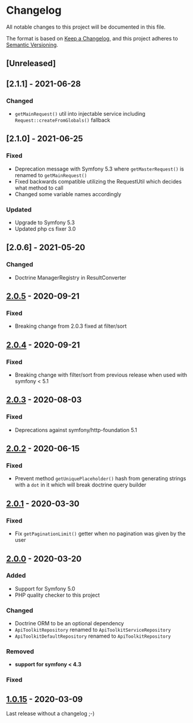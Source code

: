 # Changelog

All notable changes to this project will be documented in this file.

The format is based on [Keep a Changelog](https://keepachangelog.com/en/1.0.0/),
and this project adheres to [Semantic Versioning](https://semver.org/spec/v2.0.0.html).

## [Unreleased]

## [2.1.1] - 2021-06-28

### Changed

- `getMainRequest()` util into injectable service including `Request::createFromGlobals()` fallback

## [2.1.0] - 2021-06-25

### Fixed

- Deprecation message with Symfony 5.3 where `getMasterRequest()` is renamed to `getMainRequest()`
- Fixed backwards compatible utilizing the RequestUtil which decides what method to call
- Changed some variable names accordingly

### Updated

- Upgrade to Symfony 5.3
- Updated php cs fixer 3.0

## [2.0.6] - 2021-05-20

### Changed

- Doctrine ManagerRegistry in ResultConverter

## [2.0.5] - 2020-09-21

### Fixed

- Breaking change from 2.0.3 fixed at filter/sort

## [2.0.4] - 2020-09-21

### Fixed

- Breaking change with filter/sort from previous release when used with symfony < 5.1

## [2.0.3] - 2020-08-03

### Fixed

- Deprecations against symfony/http-foundation 5.1

## [2.0.2] - 2020-06-15

### Fixed

- Prevent method `getUniquePlaceholder()` hash from generating strings with a `dot` in it which will break doctrine query builder

## [2.0.1] - 2020-03-30

### Fixed

- Fix `getPaginationLimit()` getter when no pagination was given by the user

## [2.0.0] - 2020-03-20

### Added

- Support for Symfony 5.0
- PHP quality checker to this project

### Changed

- Doctrine ORM to be an optional dependency
- `ApiToolkitRepository` renamed to `ApiToolkitServiceRepository`
- `ApiToolkitDefaultRepository` renamed to `ApiToolkitRepository`

### Removed

- **support for symfony < 4.3**

### Fixed

## [1.0.15] - 2020-03-09

Last release without a changelog ;-)

[2.0.5]: https://github.com/byWulf/apitk-url-bundle/compare/2.0.4...2.0.5
[2.0.4]: https://github.com/byWulf/apitk-url-bundle/compare/2.0.3...2.0.4
[2.0.3]: https://github.com/byWulf/apitk-url-bundle/compare/2.0.2...2.0.3
[2.0.2]: https://github.com/byWulf/apitk-url-bundle/compare/2.0.1...2.0.2
[2.0.1]: https://github.com/byWulf/apitk-url-bundle/compare/2.0.0...2.0.1
[2.0.0]: https://github.com/byWulf/apitk-url-bundle/compare/1.0.15...2.0.0
[1.0.15]: https://github.com/byWulf/apitk-url-bundle/compare/1.0.14...1.0.15
